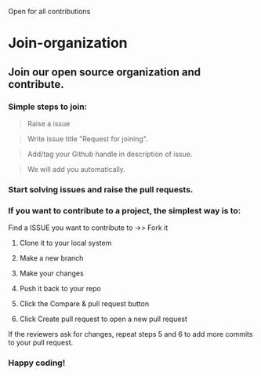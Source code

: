 
Open for all contributions
# Join-organization

## Join our open source organization and contribute.

### Simple steps to join:

> Raise a issue 

> Write issue title "Request for joining".

> Add/tag your Github handle in description of issue.

> We will add you automatically.

### Start solving issues and raise the pull requests.

### If you want to contribute to a project, the simplest way is to:

   Find a ISSUE you want to contribute to ->> Fork it
   
  1) Clone it to your local system
   
  2) Make a new branch
   
  3) Make your changes
   
  4) Push it back to your repo
   
  5) Click the Compare & pull request button
   
  6) Click Create pull request to open a new pull request

If the reviewers ask for changes, repeat steps 5 and 6 to add more commits to your pull request.

### Happy coding!

